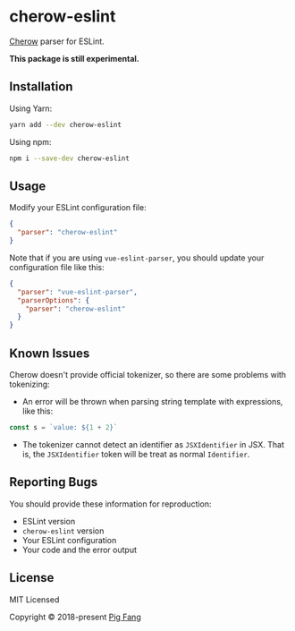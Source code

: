 # cherow-eslint

[Cherow](https://github.com/cherow/cherow) parser for ESLint.

**This package is still experimental.**

## Installation

Using Yarn:

```bash
yarn add --dev cherow-eslint
```

Using npm:

```bash
npm i --save-dev cherow-eslint
```

## Usage

Modify your ESLint configuration file:

```json
{
  "parser": "cherow-eslint"
}
```

Note that if you are using `vue-eslint-parser`,
you should update your configuration file like this:

```json
{
  "parser": "vue-eslint-parser",
  "parserOptions": {
    "parser": "cherow-eslint"
  }
}
```

## Known Issues

Cherow doesn't provide official tokenizer,
so there are some problems with tokenizing:

- An error will be thrown when parsing string template with expressions,
like this:

```javascript
const s = `value: ${1 + 2}`
```

- The tokenizer cannot detect an identifier as `JSXIdentifier` in JSX.
That is, the `JSXIdentifier` token will be treat as normal `Identifier`.

## Reporting Bugs

You should provide these information for reproduction:

- ESLint version
- `cherow-eslint` version
- Your ESLint configuration
- Your code and the error output

## License

MIT Licensed

Copyright © 2018-present [Pig Fang](https://gplane.win/)
